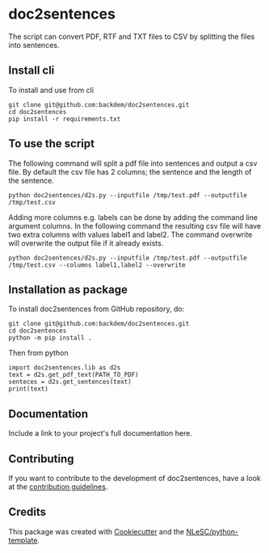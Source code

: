 # doc2sentences
The script can convert PDF, RTF and TXT files to CSV by splitting the files into sentences.

## Install cli
To install and use from cli

```console
git clone git@github.com:backdem/doc2sentences.git
cd doc2sentences
pip install -r requirements.txt
```

## To use the script

The following command will split a pdf file into sentences and output a csv file. By default the csv file has 2 columns; 
the sentence and the length of the sentence.
```console
python doc2sentences/d2s.py --inputfile /tmp/test.pdf --outputfile /tmp/test.csv
```

Adding more columns e.g. labels can be done by adding the command line argument columns. 
In the following command the resulting csv file will have two extra columns with values label1 and label2.
The command overwrite will overwrite the output file if it already exists.
```console
python doc2sentences/d2s.py --inputfile /tmp/test.pdf --outputfile /tmp/test.csv --columns label1,label2 --overwrite
```

## Installation as package

To install doc2sentences from GitHub repository, do:

```console
git clone git@github.com:backdem/doc2sentences.git
cd doc2sentences
python -m pip install .
```
Then from python
```console
import doc2sentences.lib as d2s 
text = d2s.get_pdf_text(PATH_TO_PDF)
senteces = d2s.get_sentences(text)
print(text)
```

## Documentation

Include a link to your project's full documentation here.

## Contributing

If you want to contribute to the development of doc2sentences,
have a look at the [contribution guidelines](CONTRIBUTING.md).

## Credits

This package was created with [Cookiecutter](https://github.com/audreyr/cookiecutter) and the [NLeSC/python-template](https://github.com/NLeSC/python-template).
